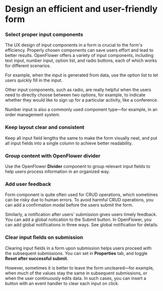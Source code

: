 # Design an efficient and user-friendly form

### Select proper input components

The UX design of input components in a form is crucial to the form's efficiency. Properly chosen components can save users effort and lead to better results. OpenFlower offers a variety of input components, including text input, number input, option list, and radio buttons, each of which works for different scenarios.

For example, when the input is generated from data, use the option list to let users quickly fill in the input.

Other input components, such as radio, are really helpful when the users need to directly choose between two options, for example, to indicate whether they would like to sign up for a particular activity, like a conference.

Number input is also a commonly used component type—for example, in an order management system.

### Keep layout clear and consistent

Keep all input field lengths the same to make the form visually neat, and put all input fields into a single column to achieve better readability.

### Group content with OpenFlower divider

Use the OpenFlower **Divider** component to group relevant input fields to help users process information in an organized way.

### Add user feedback

Form component is quite often used for CRUD operations, which sometimes can be risky due to human errors. To avoid harmful CRUD operations, you can add a confirmation modal before the users submit the form.

Similarly, a notification after users' submission gives users timely feedback. You can add a global notication to the Submit button. In OpenFlower, you can add global notifications in three ways. See global notification for details.

### Clear input fields on submission

Clearing input fields in a form upon submission helps users proceed with the subsequent submissions. You can set in **Properties** tab, and toggle **Reset after successful submit**.

However, sometimes it is better to leave the form uncleared—for example, when much of the values stay the same in subsequent submissions, or when the user continuously edits data. In such cases, you can insert a button with an event handler to clear each input on click.
